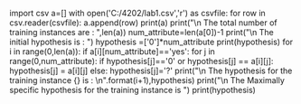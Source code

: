 import csv
a=[]
with open('C:/4202/lab1.csv','r') as csvfile:
for row in csv.reader(csvfile):
a.append(row)
print(a)
print("\n The total number of training instances are : ",len(a))
num_attribute=len(a[0])-1
print("\n The initial hypothesis is : ")
hypothesis =['0']*num_attribute
print(hypothesis)
for i in range(0,len(a)):
if a[i][num_attribute]=='yes':
for j in range(0,num_attribute):
if hypothesis[j]=='0' or hypothesis[j] == a[i][j]:
hypothesis[j] = a[i][j]
else:
hypothesis[j]='?' print("\n The hypothesis for the training instance {} is : \n".format(i+1),hypothesis)
print("\n The Maximally specific hypothesis for the training instance is ")
print(hypothesis)
